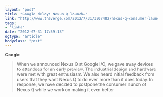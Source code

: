```yaml
---
layout: "post"
title: "Google delays Nexus Q launch…"
link: "http://www.theverge.com/2012/7/31/3207482/nexus-q-consumer-launch-delayed"
tags: 
- "links"
date: "2012-07-31 17:59:13"
ogtype: "article"
bodyclass: "post"
---
```


Google:

> When we announced Nexus Q at Google I/O, we gave away devices to attendees for an early preview. The industrial design and hardware were met with great enthusiasm. We also heard initial feedback from users that they want Nexus Q to do even more than it does today. In response, we have decided to postpone the consumer launch of Nexus Q while we work on making it even better.